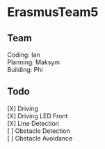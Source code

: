 # ErasmusTeam5

## Team
Coding: Ian \
Planning: Maksym \
Building: Phi

## Todo
[X] Driving \
[X] Driving LED Front \
[X] Line Detection \
[ ] Obstacle Detection \
[ ] Obstacle Avoidance 